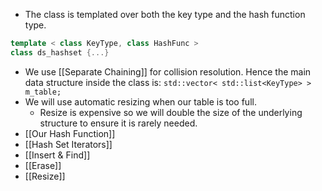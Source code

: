 - The class is templated over both the key type and the hash function type.
```c++
template < class KeyType, class HashFunc >
class ds_hashset {...}
```
- We use [[Separate Chaining]] for collision resolution. Hence the main data structure inside the class is:
`std::vector< std::list<KeyType> > m_table;`
- We will use automatic resizing when our table is too full.
	- Resize is expensive so we will double the size of the underlying structure to ensure it is rarely needed.
- [[Our Hash Function]]
- [[Hash Set Iterators]]
- [[Insert & Find]]
- [[Erase]]
- [[Resize]]
